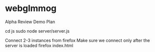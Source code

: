 webglmmog
=========

Alpha Review Demo Plan

cd js
sudo node server/server.js

Connect 2-3 instances from firefox
Make sure we connect only after the server is loaded
firefox index.html
